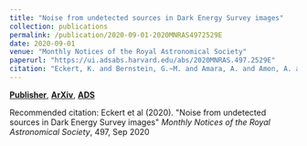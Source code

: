 ```yaml
---
title: "Noise from undetected sources in Dark Energy Survey images"
collection: publications
permalink: /publication/2020-09-01-2020MNRAS4972529E
date: 2020-09-01
venue: "Monthly Notices of the Royal Astronomical Society"
paperurl: "https://ui.adsabs.harvard.edu/abs/2020MNRAS.497.2529E"
citation: "Eckert, K. and Bernstein, G.~M. and Amara, A. and Amon, A. and Choi, A. and Everett, S. and Gruen, D. and Gruendl, R.~A. and Huff, E.~M. and Kuropatkin, N. and Roodman, A. and Sheldon, E. and Yanny, B. and Zhang, Y. and Abbott, T.~M.~C. and Aguena, M. and Avila, S. and Bechtol, K. and Brooks, D. and Burke, D.~L. and Carnero Rosell, A. and Carrasco Kind, M. and Carretero, J. and Costanzi, M. and da Costa, L.~N. and De Vicente, J. and Desai, S. and Diehl, H.~T. and Dietrich, J.~P. and Eifler, T.~F. and Evrard, A.~E. and Flaugher, B. and Frieman, J. and Garc'ia-Bellido, J. and Gaztanaga, E. and Gschwend, J. and Gutierrez, G. and Hartley, W.~G. and Hollowood, D.~L. and Honscheid, K. and James, D.~J. and Kron, R. and Kuehn, K. and Maia, M.~A.~G. and Marshall, J.~L. and Melchior, P. and Menanteau, F. and Miquel, R. and Ogando, R.~L.~C. and Palmese, A. and Paz-Chinch'on, F. and Plazas, A.~A. and Romer, A.~K. and Sanchez, E. and Scarpine, V. and Serrano, S. and Sevilla-Noarbe, I. and Smith, M. and Soares-Santos, M. and Suchyta, E. and Swanson, M.~E.~C. and Tarle, G. and Thomas, D. and Varga, T.~N. and Walker, A.~R. and Wester, W. and Wilkinson, R.~D. and Zuntz, J. and DES Collaboration. &quot;Noise from undetected sources in Dark Energy Survey images.&quot; <i>Monthly Notices of the Royal Astronomical Society</i>, 497, Sep 2020"
---
```


[**Publisher**](http://doi.org/10.1093/mnras/staa2133), [**ArXiv**](https://arxiv.org/abs/2004.05618), [**ADS**](https://ui.adsabs.harvard.edu/abs/2020MNRAS.497.2529E)

Recommended citation: Eckert et al (2020). "Noise from undetected sources in Dark Energy Survey images" <i>Monthly Notices of the Royal Astronomical Society</i>, 497, Sep 2020

